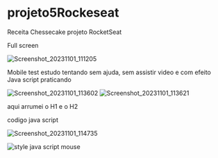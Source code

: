 # projeto5Rockeseat

Receita Chessecake projeto RocketSeat

Full screen 


![Screenshot_20231101_111205](https://github.com/CristianoFranca1976/projeto5Rockeseat/assets/135919856/99f7e51f-854e-4b39-8bd3-97a3afa9ff27)


Mobile test estudo tentando sem ajuda, sem assistir video e com efeito Java script praticando

![Screenshot_20231101_113602](https://github.com/CristianoFranca1976/projeto5Rockeseat/assets/135919856/8a8c6c17-6bbe-4cf2-9be7-082307e1f8e1)                      ![Screenshot_20231101_113621](https://github.com/CristianoFranca1976/projeto5Rockeseat/assets/135919856/ed58ef83-d1c7-48c7-af54-3a494be557e6) 

aqui arrumei o H1 e o H2

codigo java script

![Screenshot_20231101_114735](https://github.com/CristianoFranca1976/projeto5Rockeseat/assets/135919856/1806cd35-a54f-4101-adae-939183c8dea8)


![style java script mouse](https://github.com/CristianoFranca1976/projeto5Rockeseat/assets/135919856/a05cb2ee-bcca-49de-b072-5f86ff149c05)
